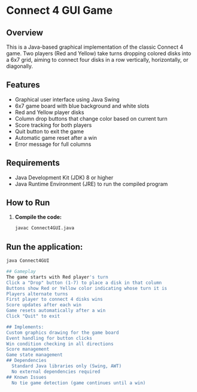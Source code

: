 # Connect 4 GUI Game

## Overview
This is a Java-based graphical implementation of the classic Connect 4 game. Two players (Red and Yellow) take turns dropping colored disks into a 6x7 grid, aiming to connect four disks in a row vertically, horizontally, or diagonally.

## Features
- Graphical user interface using Java Swing
- 6x7 game board with blue background and white slots
- Red and Yellow player disks
- Column drop buttons that change color based on current turn
- Score tracking for both players
- Quit button to exit the game
- Automatic game reset after a win
- Error message for full columns

## Requirements
- Java Development Kit (JDK) 8 or higher
- Java Runtime Environment (JRE) to run the compiled program

## How to Run
1. **Compile the code:**
   ```bash
   javac Connect4GUI.java
## Run the application:
  ```bash
  java Connect4GUI

## Gameplay
  The game starts with Red player's turn
  Click a "Drop" button (1-7) to place a disk in that column
  Buttons show Red or Yellow color indicating whose turn it is
  Players alternate turns
  First player to connect 4 disks wins
  Score updates after each win
  Game resets automatically after a win
  Click "Quit" to exit

## Implements:
  Custom graphics drawing for the game board
  Event handling for button clicks
  Win condition checking in all directions
  Score management
  Game state management
## Dependencies
    Standard Java libraries only (Swing, AWT)
    No external dependencies required
## Known Issues
    No tie game detection (game continues until a win)
    

